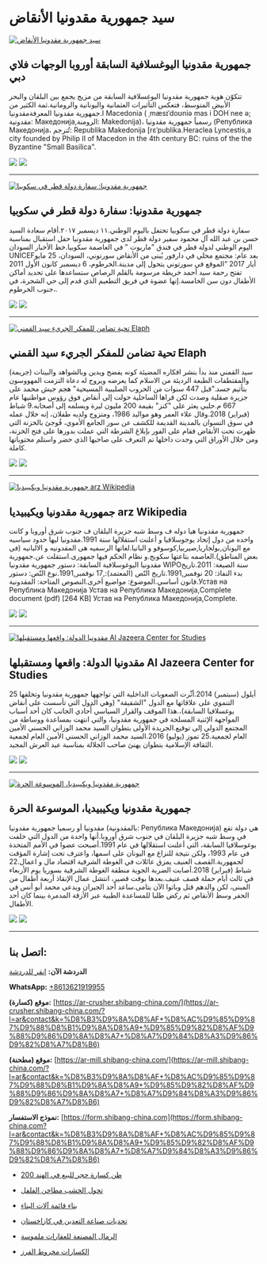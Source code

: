 # سيد جمهورية مقدونيا الأنقاض

<a href="https://swt.shibang-china.com/?l=ar&img&k=%D8%B3%D9%8A%D8%AF+%D8%AC%D9%85%D9%87%D9%88%D8%B1%D9%8A%D8%A9+%D9%85%D9%82%D8%AF%D9%88%D9%86%D9%8A%D8%A7+%D8%A7%D9%84%D8%A3%D9%86%D9%82%D8%A7%D8%B6" target="_blank">![سيد جمهورية مقدونيا الأنقاض](http://static.shibang-china.com/all-800x300/288.jpg)</a>

## جمهورية مقدونيا اليوغسلافية السابقة أوروبا الوجهات فلاي دبي
تتكوّن هوية جمهورية مقدونيا اليوغسلافية السابقة من مزيج يجمع بين البلقان والبحر الأبيض المتوسط، فتعكس التأثيرات العثمانية واليونانية والرومانية.ثمة الكثير من ا.جمهورية مقدونيا المعرفةمقدونيا Macedonia ( ˌmæsɪˈdoʊniə mas i DOH nee ə; مقدونية: Македонија,الرومنة: Makedonija)، رسمياً جمهورية مقدونيا (Република Македонија، تُترجم: Republika Makedonija [rɛˈpublika.Heraclea Lyncestis,a city founded by Philip II of Macedon in the 4th century BC: ruins of the the Byzantine &quot;Small Basilica&quot;.


<a href="https://whatsapp.shibangsoft.com/WhatsApp.php" target="_blank" title="WhatsApp">![](http://static.shibang-china.com/icon/whatsapp.png)</a> <a href="https://swt.shibang-china.com/?l=ar&icon&k=%D8%B3%D9%8A%D8%AF+%D8%AC%D9%85%D9%87%D9%88%D8%B1%D9%8A%D8%A9+%D9%85%D9%82%D8%AF%D9%88%D9%86%D9%8A%D8%A7+%D8%A7%D9%84%D8%A3%D9%86%D9%82%D8%A7%D8%B6" target="_blank">![](http://static.shibang-china.com/icon/chat-ar.png)</a>

---

<a href="https://swt.shibang-china.com/?l=ar&img&k=%D8%B3%D9%8A%D8%AF+%D8%AC%D9%85%D9%87%D9%88%D8%B1%D9%8A%D8%A9+%D9%85%D9%82%D8%AF%D9%88%D9%86%D9%8A%D8%A7+%D8%A7%D9%84%D8%A3%D9%86%D9%82%D8%A7%D8%B6" target="_blank">![جمهورية مقدونيا: سفارة دولة قطر في سكوبيا](http://static.shibang-china.com/all-800x300/823.jpg)</a>

## جمهورية مقدونيا: سفارة دولة قطر في سكوبيا
سفارة دولة قطر في سكوبيا تحتفل باليوم الوطني.١١ ديسمبر ٢٠١٧.أقام سعادة السيد حسن بن عبد الله آل محمود سفير دولة قطر لدى جمهورية مقدونيا حفل استقبال بمناسبة اليوم الوطني لدولة قطر في فندق &quot;ماريوت &quot; في العاصمة سكوبيا.خط الأخبار السودان UNICEFبعد عام: مجتمع محلي في دارفور يُبنى من الأنقاض سورتوني، السودان، 25 مايو أيار 2017 “الموقع في سورتوني يتحول إلى مدينة.الخرطوم، 6 ديسمبر كانون الأول 2011 تفتح رحمة سيد أحمد خريطة مرسومة بالقلم الرصاص ستساعدها على تحديد أماكن الأطفال دون سن الخامسة.إنها عضوة في فريق التطعيم الذي قدم إلى حي الشجرة، في جنوب الخرطوم،.


<a href="https://whatsapp.shibangsoft.com/WhatsApp.php" target="_blank" title="WhatsApp">![](http://static.shibang-china.com/icon/whatsapp.png)</a> <a href="https://swt.shibang-china.com/?l=ar&icon&k=%D8%B3%D9%8A%D8%AF+%D8%AC%D9%85%D9%87%D9%88%D8%B1%D9%8A%D8%A9+%D9%85%D9%82%D8%AF%D9%88%D9%86%D9%8A%D8%A7+%D8%A7%D9%84%D8%A3%D9%86%D9%82%D8%A7%D8%B6" target="_blank">![](http://static.shibang-china.com/icon/chat-ar.png)</a>

---

<a href="https://swt.shibang-china.com/?l=ar&img&k=%D8%B3%D9%8A%D8%AF+%D8%AC%D9%85%D9%87%D9%88%D8%B1%D9%8A%D8%A9+%D9%85%D9%82%D8%AF%D9%88%D9%86%D9%8A%D8%A7+%D8%A7%D9%84%D8%A3%D9%86%D9%82%D8%A7%D8%B6" target="_blank">![تحية تضامن للمفكر الجريء سيد القمني Elaph](http://static.shibang-china.com/all-800x300/352.jpg)</a>

## تحية تضامن للمفكر الجريء سيد القمني Elaph
(جريمة) سيد القمني منذ بدأ بنشر افكاره المضيئة كونه يفضح ويدين وبالشواهد والبينات والمقتطفات الطبعة الرديئة من الاسلام كما يعرضه ويروج له دعاة التزمت المهووسون بتأثيم جسد.&quot;قبل 447 سنوات من الحروب الصليبية المسيحية&quot; هجم جيش محمد على جزيرة صقلية وصدت لكن قراها الساحلية حولت إلى أنقاض فوق رؤوس مواطنيها عام 667 م.حلبي يعثر على &quot;كنز&quot; بقيمة 200 مليون ليرة ويسلمه إلى أصحابه.9 شباط (فبراير) 2018.وقال علاء العمر وهو مواليد 1986، ومتزوج ولديه طفلان، إنه خلال عمله في سوق النسوان بالمدينة القديمة للكشف عن سور الجامع الأموي، فُوجئ بالخزنة التي ظهرت تحت الأنقاض فقام على الفور بإبلاغ الشرطة التي عملت بدورها على فتح الخزنة، ومن خلال الأوراق التي وجدت داخلها تم التعرف على صاحبها الذي حضر واستلم محتوياتها كاملة.


<a href="https://whatsapp.shibangsoft.com/WhatsApp.php" target="_blank" title="WhatsApp">![](http://static.shibang-china.com/icon/whatsapp.png)</a> <a href="https://swt.shibang-china.com/?l=ar&icon&k=%D8%B3%D9%8A%D8%AF+%D8%AC%D9%85%D9%87%D9%88%D8%B1%D9%8A%D8%A9+%D9%85%D9%82%D8%AF%D9%88%D9%86%D9%8A%D8%A7+%D8%A7%D9%84%D8%A3%D9%86%D9%82%D8%A7%D8%B6" target="_blank">![](http://static.shibang-china.com/icon/chat-ar.png)</a>

---

<a href="https://swt.shibang-china.com/?l=ar&img&k=%D8%B3%D9%8A%D8%AF+%D8%AC%D9%85%D9%87%D9%88%D8%B1%D9%8A%D8%A9+%D9%85%D9%82%D8%AF%D9%88%D9%86%D9%8A%D8%A7+%D8%A7%D9%84%D8%A3%D9%86%D9%82%D8%A7%D8%B6" target="_blank">![جمهورية مقدونيا ويكيبيديا arz Wikipedia](http://static.shibang-china.com/all-800x300/768.jpg)</a>

## جمهورية مقدونيا ويكيبيديا arz Wikipedia
جمهورية مقدونيا هيا دوله ف وسط شبه جزيرة البلقان ف جنوب شرق أوروبا و كانت واحده من دول إتحاد يوجوسلافيا و أعلنت استقلالها سنة 1991.مقدونيا ليها حدود سياسيه مع اليونان,بولجاريا,صيربيا,كوسوفو و البانيا.لغاتها الرسميه هى المقدونيه و الالبانيه (فى بعض المناطق).العاصمه بتاعتها سكوبج.و نظام الحكم فيها جمهورى.استقلت عن.جمهورية مقدونيا اليوغوسلافية السابقة: دستور جمهورية مقدونيا WIPOسنة الصيغة: 2011.تاريخ بدء النفاذ: 20 نوفمبر,1991.تاريخ النّص (المعتمد):,17 نوفمبر,1991.نوع النّص: دستور قانون أساسي.الموضوع: مواضيع أخرى.النصوص المتاحة: المقدونية.Устав на Република Македониjа Устав на Република Македониjа,Complete document (pdf) [264 KB] Устав на Република Македониjа,Complete.


<a href="https://whatsapp.shibangsoft.com/WhatsApp.php" target="_blank" title="WhatsApp">![](http://static.shibang-china.com/icon/whatsapp.png)</a> <a href="https://swt.shibang-china.com/?l=ar&icon&k=%D8%B3%D9%8A%D8%AF+%D8%AC%D9%85%D9%87%D9%88%D8%B1%D9%8A%D8%A9+%D9%85%D9%82%D8%AF%D9%88%D9%86%D9%8A%D8%A7+%D8%A7%D9%84%D8%A3%D9%86%D9%82%D8%A7%D8%B6" target="_blank">![](http://static.shibang-china.com/icon/chat-ar.png)</a>

---

<a href="https://swt.shibang-china.com/?l=ar&img&k=%D8%B3%D9%8A%D8%AF+%D8%AC%D9%85%D9%87%D9%88%D8%B1%D9%8A%D8%A9+%D9%85%D9%82%D8%AF%D9%88%D9%86%D9%8A%D8%A7+%D8%A7%D9%84%D8%A3%D9%86%D9%82%D8%A7%D8%B6" target="_blank">![مقدونيا الدولة: واقعها ومستقبلها Al Jazeera Center for Studies](http://static.shibang-china.com/all-800x300/129.jpg)</a>

## مقدونيا الدولة: واقعها ومستقبلها Al Jazeera Center for Studies
25 أيلول (سبتمبر) 2014.أثّرت الصعوبات الداخلية التي تواجهها جمهورية مقدونيا وتخلفها التنموي على علاقاتها مع الدول &quot;الشقيقة&quot; (وهي الدول التي تأسست على أنقاض يوغسلافيا السابقة)،.هذا الموقف والقرار السياسي أُحادي الجانب كان أحد أسباب المواجهة الإثنية المسلحة في جمهورية مقدونيا، والتي انتهت بمساعدة ووساطة من المجتمع الدولي إلى توقيع.الجريدة الأولى بتطوان السيد محمد الوزاني الحسني الأمين العام لجمعية.25 تموز (يوليو) 2016.السيد محمد الوزاني الحسني الأمين العام لجمعية الثقافة الإسلامية بتطوان يهنئ صاحب الجلالة بمناسبة عيد العرش المجيد.


<a href="https://whatsapp.shibangsoft.com/WhatsApp.php" target="_blank" title="WhatsApp">![](http://static.shibang-china.com/icon/whatsapp.png)</a> <a href="https://swt.shibang-china.com/?l=ar&icon&k=%D8%B3%D9%8A%D8%AF+%D8%AC%D9%85%D9%87%D9%88%D8%B1%D9%8A%D8%A9+%D9%85%D9%82%D8%AF%D9%88%D9%86%D9%8A%D8%A7+%D8%A7%D9%84%D8%A3%D9%86%D9%82%D8%A7%D8%B6" target="_blank">![](http://static.shibang-china.com/icon/chat-ar.png)</a>

---

<a href="https://swt.shibang-china.com/?l=ar&img&k=%D8%B3%D9%8A%D8%AF+%D8%AC%D9%85%D9%87%D9%88%D8%B1%D9%8A%D8%A9+%D9%85%D9%82%D8%AF%D9%88%D9%86%D9%8A%D8%A7+%D8%A7%D9%84%D8%A3%D9%86%D9%82%D8%A7%D8%B6" target="_blank">![جمهورية مقدونيا ويكيبيديا، الموسوعة الحرة](http://static.shibang-china.com/all-800x300/741.jpg)</a>

## جمهورية مقدونيا ويكيبيديا، الموسوعة الحرة
مقدونيا أو رسميا جمهورية مقدونيا (بالمقدونية: Република Македонија) هي دولة تقع في وسط شبه جزيرة البلقان في جنوب شرق أوروبا.أنها واحدة من الدول التي خلفت يوغوسلافيا السابقة، التي أعلنت استقلالها في عام 1991.أصبحت عضوا في الأمم المتحدة في عام 1993، ولكن نتيجة للنزاع مع اليونان على اسمها، واعترف تحت إشارة المؤقت لجمهورية.القصف العنيف يمزق عائلات في الغوطة الشرقية اقتصاد مال و اعمال.22 شباط (فبراير) 2018.أصابت الضربة الجوية منطقة الغوطة الشرقية بسوريا يوم الأربعاء في ثالث أيام حملة قصف عنيف.بعدها بوقت قصير، انتشل عمال الإنقاذ أربعة أطفال من المبنى، لكن والدهم قتل وباتوا الآن يتامى.ساعد أحد الجيران ويدعى محمد أبو أنس في الحفر وسط الأنقاض ثم ركض طلبا للمساعدة الطبية عبر الأزقة المدمرة بينما كان أحد الأطفال.


<a href="https://whatsapp.shibangsoft.com/WhatsApp.php" target="_blank" title="WhatsApp">![](http://static.shibang-china.com/icon/whatsapp.png)</a> <a href="https://swt.shibang-china.com/?l=ar&icon&k=%D8%B3%D9%8A%D8%AF+%D8%AC%D9%85%D9%87%D9%88%D8%B1%D9%8A%D8%A9+%D9%85%D9%82%D8%AF%D9%88%D9%86%D9%8A%D8%A7+%D8%A7%D9%84%D8%A3%D9%86%D9%82%D8%A7%D8%B6" target="_blank">![](http://static.shibang-china.com/icon/chat-ar.png)</a>

---
## اتصل بنا:

**الدردشة الآن:** [انقر للدردشة](https://swt.shibang-china.com?l=ar&contact&k=%D8%B3%D9%8A%D8%AF+%D8%AC%D9%85%D9%87%D9%88%D8%B1%D9%8A%D8%A9+%D9%85%D9%82%D8%AF%D9%88%D9%86%D9%8A%D8%A7+%D8%A7%D9%84%D8%A3%D9%86%D9%82%D8%A7%D8%B6)

**WhatsApp:**  [+8613621919955](https://whatsapp.shibangsoft.com/WhatsApp.php)

**موقع (كسارة):** [https://ar-crusher.shibang-china.com/](https://ar-crusher.shibang-china.com/?l=ar&contact&k=%D8%B3%D9%8A%D8%AF+%D8%AC%D9%85%D9%87%D9%88%D8%B1%D9%8A%D8%A9+%D9%85%D9%82%D8%AF%D9%88%D9%86%D9%8A%D8%A7+%D8%A7%D9%84%D8%A3%D9%86%D9%82%D8%A7%D8%B6)

**موقع (مطحنة):** [https://ar-mill.shibang-china.com/](https://ar-mill.shibang-china.com/?l=ar&contact&k=%D8%B3%D9%8A%D8%AF+%D8%AC%D9%85%D9%87%D9%88%D8%B1%D9%8A%D8%A9+%D9%85%D9%82%D8%AF%D9%88%D9%86%D9%8A%D8%A7+%D8%A7%D9%84%D8%A3%D9%86%D9%82%D8%A7%D8%B6)

**نموذج الاستفسار:** [https://form.shibang-china.com](https://form.shibang-china.com?l=ar&contact&k=%D8%B3%D9%8A%D8%AF+%D8%AC%D9%85%D9%87%D9%88%D8%B1%D9%8A%D8%A9+%D9%85%D9%82%D8%AF%D9%88%D9%86%D9%8A%D8%A7+%D8%A7%D9%84%D8%A3%D9%86%D9%82%D8%A7%D8%B6)

* [200 طن كسارة حجر للبيع في الهند](../26/200%20%D8%B7%D9%86%20%D9%83%D8%B3%D8%A7%D8%B1%D8%A9%20%D8%AD%D8%AC%D8%B1%20%D9%84%D9%84%D8%A8%D9%8A%D8%B9%20%D9%81%D9%8A%20%D8%A7%D9%84%D9%87%D9%86%D8%AF.md)

* [تحول الخشب مطاحن الفلفل](../26/%D8%AA%D8%AD%D9%88%D9%84%20%D8%A7%D9%84%D8%AE%D8%B4%D8%A8%20%D9%85%D8%B7%D8%A7%D8%AD%D9%86%20%D8%A7%D9%84%D9%81%D9%84%D9%81%D9%84.md)

* [بناء قائمة آلات البناء](../28/%D8%A8%D9%86%D8%A7%D8%A1%20%D9%82%D8%A7%D8%A6%D9%85%D8%A9%20%D8%A2%D9%84%D8%A7%D8%AA%20%D8%A7%D9%84%D8%A8%D9%86%D8%A7%D8%A1.md)

* [تحديات صناعة التعدين في كازاخستان](../28/%D8%AA%D8%AD%D8%AF%D9%8A%D8%A7%D8%AA%20%D8%B5%D9%86%D8%A7%D8%B9%D8%A9%20%D8%A7%D9%84%D8%AA%D8%B9%D8%AF%D9%8A%D9%86%20%D9%81%D9%8A%20%D9%83%D8%A7%D8%B2%D8%A7%D8%AE%D8%B3%D8%AA%D8%A7%D9%86.md)

* [الرمال المصنعة للعقارات ملموسة](../29/%D8%A7%D9%84%D8%B1%D9%85%D8%A7%D9%84%20%D8%A7%D9%84%D9%85%D8%B5%D9%86%D8%B9%D8%A9%20%D9%84%D9%84%D8%B9%D9%82%D8%A7%D8%B1%D8%A7%D8%AA%20%D9%85%D9%84%D9%85%D9%88%D8%B3%D8%A9.md)

* [الكسارات مخروط الفرز](../28/%D8%A7%D9%84%D9%83%D8%B3%D8%A7%D8%B1%D8%A7%D8%AA%20%D9%85%D8%AE%D8%B1%D9%88%D8%B7%20%D8%A7%D9%84%D9%81%D8%B1%D8%B2.md)